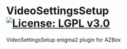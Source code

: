 VideoSettingsSetup [![License: LGPL v3.0](https://img.shields.io/badge/License-LGPL%20v3.0-blue.svg)](https://www.gnu.org/licenses/lgpl-3.0)
==================
VideoSettingsSetup enigma2 plugin for AZBox
